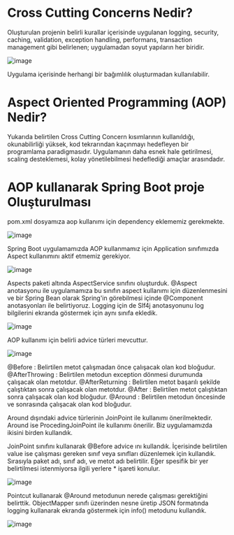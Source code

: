 # Cross Cutting Concerns Nedir?

Oluşturulan projenin belirli kurallar içerisinde uygulanan logging, security, caching, validation, exception handling, performans, transaction management gibi belirlenen; uygulamadan soyut yapıların her biridir. 

![image](https://user-images.githubusercontent.com/91599453/221838780-1221c86b-477a-48aa-a22d-f86d2d962b09.png)

Uygulama içerisinde herhangi bir bağımlılık oluşturmadan kullanılabilir.


# Aspect Oriented Programming (AOP) Nedir?

Yukarıda belirtilen Cross Cutting Concern kısımlarının kullanıldığı, okunabilirliği yüksek, kod tekrarından kaçınmayı hedefleyen bir programlama paradigmasıdır. Uygulamanın daha esnek hale getirilmesi, scaling desteklemesi, kolay yönetilebilmesi hedeflediği amaçlar arasındadır.


# AOP kullanarak Spring Boot proje Oluşturulması

pom.xml dosyamıza aop kullanımı için dependency eklememiz gerekmekte.

![image](https://user-images.githubusercontent.com/91599453/221845631-b1eb6e1f-b542-47e9-8e13-776dda4d5cc8.png)

Spring Boot uygulamamızda AOP kullanmamız için Application sınıfımızda Aspect kullanımını aktif etmemiz gerekiyor.

![image](https://user-images.githubusercontent.com/91599453/221846453-2d20ae99-1212-4f60-83a5-7fa8062f81fe.png)

Aspects paketi altında AspectService sınıfını oluşturduk. @Aspect anotasyonu ile uygulamamıza bu sınıfın aspect kullanımı için düzenlenmesini ve bir Spring Bean olarak Spring'in görebilmesi içinde @Component anotasyonları ile belirtiyoruz. Logging için de Slf4j anotasyonunu log bilgilerini ekranda göstermek için aynı sınıfa ekledik.

![image](https://user-images.githubusercontent.com/91599453/221847991-ba7465ab-2978-4c49-91d4-507e372c18e0.png)

AOP kullanımı için belirli advice türleri mevcuttur.

![image](https://user-images.githubusercontent.com/91599453/221846021-a274bb76-8d8a-4a38-9088-18f4859f990c.png)

@Before : Belirtilen metot çalışmadan önce çalışacak olan kod bloğudur.
@AfterThrowing : Belirtilen metodun exception dönmesi durumunda çalışacak olan metotdur.
@AfterReturning : Belirtilen metot başarılı şekilde çalıştıktan sonra çalışacak olan metotdur.
@After : Belirtilen metot çalıştıktan sonra çalışacak olan kod bloğudur.
@Around : Belirtilen metodun öncesinde ve sonrasında çalışacak olan kod bloğudur.

Around dışındaki advice türlerinin JoinPoint ile kullanımı önerilmektedir. Around ise ProcedingJoinPoint ile kullanımı önerilir. Biz uygulamamızda ikisini birden kullandık. 

JoinPoint sınıfını kullanarak @Before advice ını kullandık. İçerisinde belirtilen value ise çalışması gereken sınıf veya sınıfları düzenlemek için kullandık. Sırasıyla paket adı, sınıf adı, ve metot adı belirtilir. Eğer spesifik bir yer belirtilmesi istenmiyorsa ilgili yerlere * işareti konulur.

![image](https://user-images.githubusercontent.com/91599453/221850683-fde3697c-d54a-46a0-af65-4dea3d85283d.png)

Pointcut kullanarak @Around metodunun nerede çalışması gerektiğini belirttik. ObjectMapper sınıfı üzerinden nesne üretip JSON formatında logging kullanarak ekranda göstermek için info() metodunu kullandık. 

![image](https://user-images.githubusercontent.com/91599453/221851874-c75507eb-24ea-46cb-adb2-83896bf95732.png)




